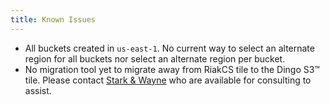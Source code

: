 ```yaml
---
title: Known Issues
---
```


* All buckets created in `us-east-1`. No current way to select an alternate region for all buckets nor select an alternate region per bucket.
* No migration tool yet to migrate away from RiakCS tile to the Dingo S3™ tile. Please contact [Stark & Wayne](https://starkandwayne.com) who are available for consulting to assist.
